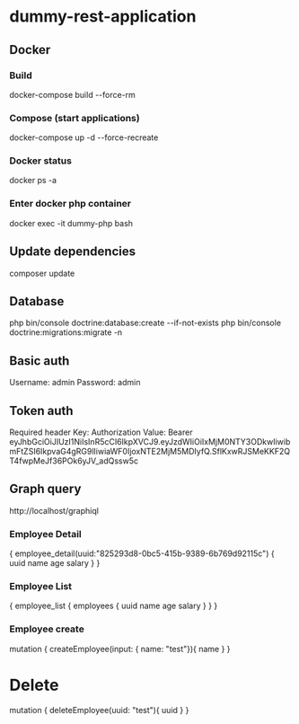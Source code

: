 # dummy-rest-application

## Docker
### Build
docker-compose build --force-rm

### Compose (start applications)
docker-compose up -d --force-recreate

### Docker status
docker ps -a

### Enter docker php container
docker exec -it dummy-php bash

## Update dependencies
composer update

## Database
php bin/console doctrine:database:create --if-not-exists 
php bin/console doctrine:migrations:migrate -n 

## Basic auth
Username: admin
Password: admin

## Token auth
Required header
Key: Authorization
Value: Bearer eyJhbGciOiJIUzI1NiIsInR5cCI6IkpXVCJ9.eyJzdWIiOiIxMjM0NTY3ODkwIiwibmFtZSI6IkpvaG4gRG9lIiwiaWF0IjoxNTE2MjM5MDIyfQ.SflKxwRJSMeKKF2QT4fwpMeJf36POk6yJV_adQssw5c

## Graph query
http://localhost/graphiql

### Employee Detail
{
  employee_detail(uuid:"825293d8-0bc5-415b-9389-6b769d92115c") {
    uuid
    name
    age
    salary
  }
}

### Employee List
{
  employee_list {
    employees {
      uuid
      name
      age
      salary
    }
  }
}

### Employee create
mutation {
  createEmployee(input: { name: "test"}){
    name
  }
}

# Delete
mutation {
  deleteEmployee(uuid: "test"){
    uuid
  }
}